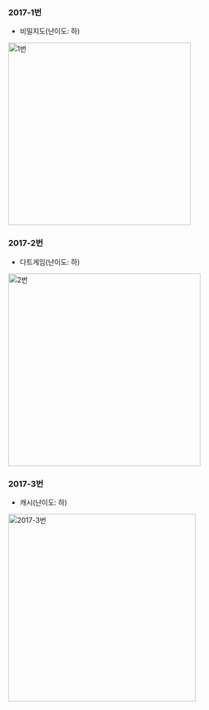 ### 2017-1번
- 비밀지도(난이도: 하)

<img width="370" alt="1번" src="https://user-images.githubusercontent.com/23096309/64540763-a37eed80-d35b-11e9-918c-238a80b991da.png">

### 2017-2번
- 다트게임(난이도: 하)
<img width="390" alt="2번" src="https://user-images.githubusercontent.com/23096309/64541122-54858800-d35c-11e9-89be-078e53ecf05e.png">

### 2017-3번
- 캐시(난이도: 하)
<img width="380" alt="2017-3번" src="https://user-images.githubusercontent.com/23096309/65134890-01889080-da40-11e9-81b4-66f939bfc0b2.png">

